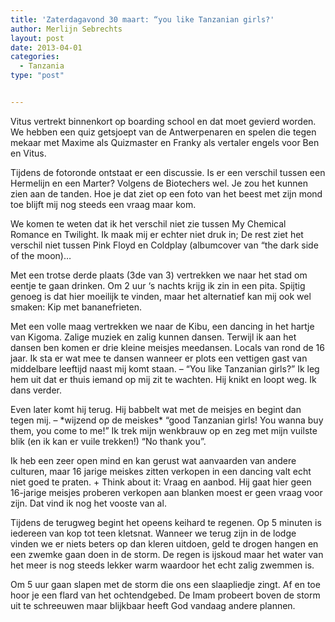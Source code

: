```yaml
---
title: 'Zaterdagavond 30 maart: “you like Tanzanian girls?'
author: Merlijn Sebrechts
layout: post
date: 2013-04-01
categories:
  - Tanzania
type: "post"


---
```

Vitus vertrekt binnenkort op boarding school en dat moet gevierd worden. We hebben een quiz getsjoept van de Antwerpenaren en spelen die tegen mekaar met Maxime als Quizmaster en Franky als vertaler engels voor Ben en Vitus.

Tijdens de fotoronde ontstaat er een discussie. Is er een verschil tussen een Hermelijn en een Marter? Volgens de Biotechers wel. Je zou het kunnen zien aan de tanden. Hoe je dat ziet op een foto van het beest met zijn mond toe blijft mij nog steeds een vraag maar kom.

We komen te weten dat ik het verschil niet zie tussen My Chemical Romance en Twilight. Ik maak mij er echter niet druk in; De rest ziet het verschil niet tussen Pink Floyd en Coldplay (albumcover van &#8220;the dark side of the moon)&#8230;

Met een trotse derde plaats (3de van 3) vertrekken we naar het stad om eentje te gaan drinken. Om 2 uur &#8216;s nachts krijg ik zin in een pita. Spijtig genoeg is dat hier moeilijk te vinden, maar het alternatief kan mij ook wel smaken: Kip met bananefrieten.

Met een volle maag vertrekken we naar de Kibu, een dancing in het hartje van Kigoma. Zalige muziek en zalig kunnen dansen. Terwijl ik aan het dansen ben komen er drie kleine meisjes meedansen. Locals van rond de 16 jaar. Ik sta er wat mee te dansen wanneer er plots een vettigen gast van middelbare leeftijd naast mij komt staan. &#8211; &#8220;You like Tanzanian girls?&#8221; Ik leg hem uit dat er thuis iemand op mij zit te wachten. Hij knikt en loopt weg. Ik dans verder.

Even later komt hij terug. Hij babbelt wat met de meisjes en begint dan tegen mij. &#8211; \*wijzend op de meiskes\* &#8220;good Tanzanian girls! You wanna buy them, you come to me!&#8221; Ik trek mijn wenkbrauw op en zeg met mijn vuilste blik (en ik kan er vuile trekken!) &#8220;No thank you&#8221;.

Ik heb een zeer open mind en kan gerust wat aanvaarden van andere culturen, maar 16 jarige meiskes zitten verkopen in een dancing valt echt niet goed te praten. + Think about it: Vraag en aanbod. Hij gaat hier geen 16-jarige meisjes proberen verkopen aan blanken moest er geen vraag voor zijn. Dat vind ik nog het vooste van al.

Tijdens de terugweg begint het opeens keihard te regenen. Op 5 minuten is iedereen van kop tot teen kletsnat. Wanneer we terug zijn in de lodge vinden we er niets beters op dan kleren uitdoen, geld te drogen hangen en een zwemke gaan doen in de storm. De regen is ijskoud maar het water van het meer is nog steeds lekker warm waardoor het echt zalig zwemmen is.

Om 5 uur gaan slapen met de storm die ons een slaapliedje zingt. Af en toe hoor je een flard van het ochtendgebed. De Imam probeert boven de storm uit te schreeuwen maar blijkbaar heeft God vandaag andere plannen.
